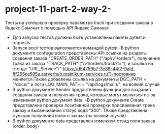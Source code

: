 # project-11-part-2-way-2-
Тесты на успешную проверку параметра track при создании заказа в Яндекс.Самокат с помощью API Яндекс.Самокат.
- Для запуска тестов должны быть установлены пакеты pytest и requests
- Запуск всех тестов выполянется командой pytest
-В python документе confuguration представлены API ссылки на разделы создания заказа "CREATE_ORDER_PATH" ("/api/v1/orders"), получение трэка из заказа "TRACK_PATH" ("/v1/orders/track?t="), и ссылка на стенде "URL_Service"(" https://d54759b7-3e88-44f7-9afd-fff265ee595a.serverhub.praktikum-services.ru")-постоянно меняется.Также добавлены ссылка на документы DOC_PATH = "/docs/" и логи LOG_MAIN_PATH = "/api/logs/main/", на всякий случай
- В python документе Sender предаствлены функции для создания создания заказа и получения трэка, которые могут меняться из-за изменения python документ data. 
-В python документе Create представлена проверка позитивной проверки присваивания трека заказу и высвечивания статус кода "200". ТАкже представлена функция получения нового заказа (на всякий случай)
- В python документе data представлен изменяем стэнд поля заказа (order_body)

